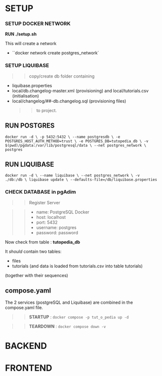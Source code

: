 # SETUP

### SETUP DOCKER NETWORK

**RUN ./setup.sh**

This will create a network

- ``docker network create postgres_network`

### SETUP LIQUIBASE

> > copy/create db folder containing

- liquibase.properties
- local/db.changelog-master.xml (provisioning) and local/tutorials.csv (initialisation)
- local/changelog/##-db.changelog.sql (provisioning files)
  > > to project.

## RUN POSTGRES

`docker run -d \
-p 5432:5432 \
--name postgresdb \
-e POSTGRES_HOST_AUTH_METHOD=trust \
-e POSTGRES_DB=tutopedia_db \
-v $(pwd)/pgdata:/var/lib/postgresql/data \
--net postgres_network \
postgres`

## RUN LIQUIBASE

`docker run -d \
--name liquibase \
--net postgres_network \
-v ./db:/db \
liquibase update \
--defaults-file=/db/liquibase.properties`

### CHECK DATABASE in pgAdim

> > Register Server

> > - name: PostgreSQL Docker
> > - host: localhost
> > - port: 5432
> > - username: postgres
> > - password: password

Now check from table : **tutopedia_db**

It _should_ contain two tables:

- files
- tutorials (and data is loaded from tutorials.csv into table tutorials)

(together with their sequences)

## compose.yaml

The 2 services (postgreSQL and Liquibase) are combined in the compose.yaml file.

> > **STARTUP** : `docker compose -p tut_o_pedia up -d`

> > **TEARDOWN** : `docker compose down -v`

# BACKEND

# FRONTEND
